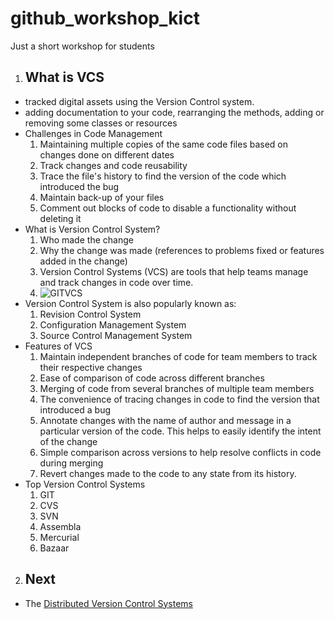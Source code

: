 # github_workshop_kict
Just a short workshop for students

1. ## What is VCS
- tracked digital assets using the Version Control system.
- adding documentation to your code, rearranging the methods, adding or removing some classes or resources
- Challenges in Code Management
  1. Maintaining multiple copies of the same code files based on changes done on different dates
  2. Track changes and code reusability 
  3. Trace the file's history to find the version of the code which introduced the bug
  4. Maintain back-up of your files 
  5. Comment out blocks of code to disable a functionality without deleting it 
- What is Version Control System?
  1. Who made the change
  2. Why the change was made (references to problems fixed or features added in the change)
  3. Version Control Systems (VCS) are tools that help teams manage and track changes in code over time.
  4. ![GITVCS](https://www.toolsqa.com/gallery/Git/1%20Version%20Control%20System.png)
- Version Control System is also popularly known as:
  1. Revision Control System
  2. Configuration Management System
  3. Source Control Management System
- Features of VCS
  1. Maintain independent branches of code for team members to track their respective changes
  2. Ease of comparison of code across different branches
  3. Merging of code from several branches of multiple team members
  4. The convenience of tracing changes in code to find the version that introduced a bug
  5. Annotate changes with the name of author and message in a particular version of the code. This helps to easily identify the intent of the change
  6. Simple comparison across versions to help resolve conflicts in code during merging
  7. Revert changes made to the code to any state from its history.
- Top Version Control Systems
  1. GIT 
  2. CVS
  3. SVN
  4. Assembla
  5. Mercurial
  6. Bazaar

2. ## Next 
  - The [Distributed Version Control Systems](./chapters/Distributed_Version_Control_Systems.md) 

